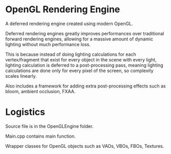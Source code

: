# OpenGL Rendering Engine

A deferred rendering engine created using modern OpenGL.  

Deferred rendering engines greatly improves performances over traditional forward rendering engines, allowing for a massive amount of dynamic lighting without much performance loss. 

This is because instead of doing lighting calculations for each vertex/fragment that exist for every object in the scene with every light, lighting calculation is deferred to a post-processing pass, meaning lighting calculations are done only for every pixel of the screen, so complexity scales linearly.  

Also includes a framework for adding extra post-processing effects such as bloom, ambient occlusion, FXAA.

# Logistics

Source file is in the OpenGLEngine folder. 

Main.cpp contains main function.

Wrapper classes for OpenGL objects such as VAOs, VBOs, FBOs, Textures.

